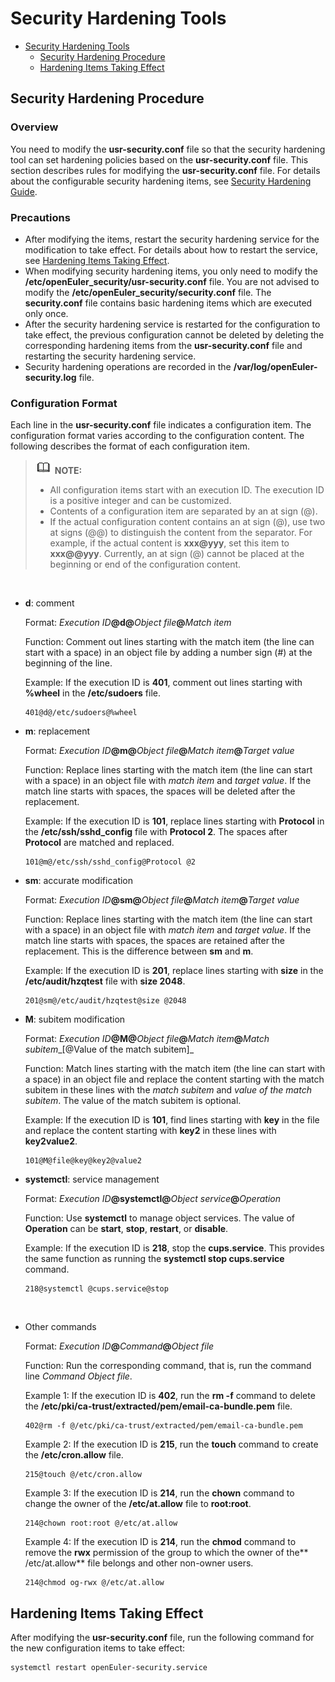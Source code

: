 # Security Hardening Tools

- [Security Hardening Tools](#security-hardening-tools)
    - [Security Hardening Procedure](#security-hardening-procedure)
    - [Hardening Items Taking Effect](#hardening-items-taking-effect)





## Security Hardening Procedure

### Overview

You need to modify the  **usr-security.conf**  file so that the security hardening tool can set hardening policies based on the  **usr-security.conf**  file. This section describes rules for modifying the  **usr-security.conf**  file. For details about the configurable security hardening items, see  [Security Hardening Guide](#security-hardening-guide.md).

### Precautions

-   After modifying the items, restart the security hardening service for the modification to take effect. For details about how to restart the service, see  [Hardening Items Taking Effect](#hardening-items-taking-effect.md).
-   When modifying security hardening items, you only need to modify the  **/etc/openEuler\_security/usr-security.conf**  file. You are not advised to modify the  **/etc/openEuler\_security/security.conf**  file. The  **security.conf**  file contains basic hardening items which are executed only once.
-   After the security hardening service is restarted for the configuration to take effect, the previous configuration cannot be deleted by deleting the corresponding hardening items from the  **usr-security.conf**  file and restarting the security hardening service.
-   Security hardening operations are recorded in the  **/var/log/openEuler-security.log**  file.

### Configuration Format

Each line in the  **usr-security.conf**  file indicates a configuration item. The configuration format varies according to the configuration content. The following describes the format of each configuration item.

>![](public_sys-resources/icon-note.gif) **NOTE:**   
>-   All configuration items start with an execution ID. The execution ID is a positive integer and can be customized.  
>-   Contents of a configuration item are separated by an at sign \(@\).  
>-   If the actual configuration content contains an at sign \(@\), use two at signs \(@@\) to distinguish the content from the separator. For example, if the actual content is  **xxx@yyy**, set this item to  **xxx@@yyy**. Currently, an at sign \(@\) cannot be placed at the beginning or end of the configuration content.  

  

-   **d**: comment

    Format:  _Execution ID_**@d@**_Object file_**@**_Match item_

    Function: Comment out lines starting with the match item \(the line can start with a space\) in an object file by adding a number sign \(\#\) at the beginning of the line.

    Example: If the execution ID is  **401**, comment out lines starting with  **%wheel**  in the  **/etc/sudoers**  file.

    ```
    401@d@/etc/sudoers@%wheel
    ```


-   **m**: replacement

    Format:  _Execution ID_**@m@**_Object file_**@**_Match item_**@**_Target value_

    Function: Replace lines starting with the match item \(the line can start with a space\) in an object file with  _match item_  and  _target value_. If the match line starts with spaces, the spaces will be deleted after the replacement.

    Example: If the execution ID is  **101**, replace lines starting with  **Protocol**  in the  **/etc/ssh/sshd\_config**  file with  **Protocol 2**. The spaces after  **Protocol**  are matched and replaced.

    ```
    101@m@/etc/ssh/sshd_config@Protocol @2
    ```

-   **sm**: accurate modification

    Format:  _Execution ID_**@sm@**_Object file_**@**_Match item_**@**_Target value_

    Function: Replace lines starting with the match item \(the line can start with a space\) in an object file with  _match item_  and  _target value_. If the match line starts with spaces, the spaces are retained after the replacement. This is the difference between  **sm**  and  **m**.

    Example: If the execution ID is  **201**, replace lines starting with  **size**  in the  **/etc/audit/hzqtest**  file with  **size 2048**.

    ```
    201@sm@/etc/audit/hzqtest@size @2048
    ```


-   **M**: subitem modification

    Format:  _Execution ID_**@M@**_Object file_**@**_Match item_**@**_Match subitem__\[@Value of the match subitem\]_

    Function: Match lines starting with the match item \(the line can start with a space\) in an object file and replace the content starting with the match subitem in these lines with the  _match subitem_  and  _value of the match subitem_. The value of the match subitem is optional.

    Example: If the execution ID is  **101**, find lines starting with  **key**  in the file and replace the content starting with  **key2**  in these lines with  **key2value2**.

    ```
    101@M@file@key@key2@value2
    ```

-   **systemctl**: service management

    Format:  _Execution ID_**@systemctl@**_Object service_**@**_Operation_

    Function: Use  **systemctl**  to manage object services. The value of  **Operation**  can be  **start**,  **stop**,  **restart**, or  **disable**.

    Example: If the execution ID is  **218**, stop the  **cups.service**. This provides the same function as running the  **systemctl stop cups.service**  command.

    ```
    218@systemctl @cups.service@stop
    ```

      

-   Other commands

    Format:  _Execution ID_**@**_Command_**@**_Object file_

    Function: Run the corresponding command, that is, run the command line  _Command_ _Object file_.

    Example 1: If the execution ID is  **402**, run the  **rm -f**  command to delete the  **/etc/pki/ca-trust/extracted/pem/email-ca-bundle.pem**  file.

    ```
    402@rm -f @/etc/pki/ca-trust/extracted/pem/email-ca-bundle.pem
    ```

    Example 2: If the execution ID is  **215**, run the  **touch**  command to create the  **/etc/cron.allow**  file.

    ```
    215@touch @/etc/cron.allow
    ```

    Example 3: If the execution ID is  **214**, run the  **chown**  command to change the owner of the  **/etc/at.allow**  file to  **root:root**.

    ```
    214@chown root:root @/etc/at.allow
    ```

    Example 4: If the execution ID is  **214**, run the  **chmod**  command to remove the  **rwx**  permission of the group to which the owner of the** /etc/at.allow**  file belongs and other non-owner users.

    ```
    214@chmod og-rwx @/etc/at.allow
    ```


## Hardening Items Taking Effect

After modifying the  **usr-security.conf**  file, run the following command for the new configuration items to take effect:

```
systemctl restart openEuler-security.service
```

